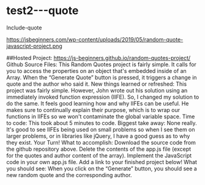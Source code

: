 # test2---quote
Include-quote

https://jsbeginners.com/wp-content/uploads/2019/05/random-quote-javascript-project.png

##Hosted Project: 
https://js-beginners.github.io/random-quotes-project/
Github Source Files: 
This Random Quotes project is fairly simple. It calls for you to access the properties on an object that's embedded inside of an Array. When the “Generate Quote” button is pressed, it triggers a change in quote and the author who said it.
New things learned or refreshed:
This project was fairly simple. However, John wrote out his solution using an immediately invoked function expression (IIFE). So, I changed my solution to do the same. It feels good learning how and why IIFEs can be useful. He makes sure to continually explain their purpose, which is to wrap our functions in IIFEs so we won't contaminate the global variable space.
Time to code:
This took about 5 minutes to code.
Biggest take away:
None really. It's good to see IIFEs being used on small problems so when I see them on larger problems, or in libraries like jQuery, I have a good guess as to why they exist.
Your Turn!
What to accomplish:
Download the source code from the github repository above.
Delete the contents of the app.js file (except for the  quotes and author content of the array).
Implement the JavaScript code in your own app.js file.
Add a link to your finished project below!
What you should see:
 When you click on the “Generate” button, you should see a new random quote and the corresponding author.
